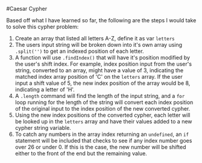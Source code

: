 #Caesar Cypher

Based off what I have learned so far, the following are the steps I would take to solve this cypher problem:

1. Create an array that listed all letters A-Z, define it as var `letters`
1. The users input string will be broken down into it's own array using `.split('')` to get an indexed position of each letter.
1. A function will use `.findIndex()` that will have it's position modified by the user's shift index. For example, index position input from the user's string, converted to an array, might have a value of 3, indicating the matched index array position of 'C' on the `letters` array. If the user input a shift value of 5, the new index position of the array would be 8, indicating a letter of 'H'.
1. A `.length` command will find the length of the input string, and a `for` loop running for the length of the string will convert each index position of the original input to the index position of the new converted cypher.
1. Using the new index positions of the converted cypher, each letter will be looked up in the `letters` array and have their values added to a new cypher string variable.  
1. To catch any numbers in the array index returning an `undefined`, an `if` statement will be included that checks to see if any index number goes over 26 or under 0. If this is the case, the new number will be shifted either to the front of the end but the remaining value. 
